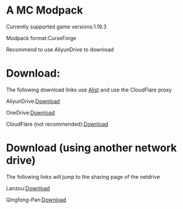 # A MC Modpack

Currently supported game versions:1.19.3

Modpack format:CurseForge

Recommend to use AliyunDrive to download

# Download:

The following download links use [Alist](https://github.com/alist-org/alist) and use the CloudFlare proxy

AliyunDrive:[Download](https://alist.redsnailmc.top/d/%E9%98%BF%E9%87%8C%E4%BA%91%E7%9B%98/Share/MC%E6%95%B4%E5%90%88%E5%8C%85/latest.zip)

OneDrive:[Download](https://alist.redsnailmc.top/d/Od-RedSnailMC/MC%E6%95%B4%E5%90%88%E5%8C%85/latest.zip)

CloudFlare (not recommended):[Download](https://alist.redsnailmc.top/d/cloudreve/MC%E6%95%B4%E5%90%88%E5%8C%85/latest.zip)

# Download (using another network drive)

The following links will jump to the sharing page of the netdrive

Lanzou:[Download](https://wwnn.lanzoue.com/iKO840ubxeqf)

Qingfong-Pan:[Download](https://pan.qingfong.com:666/s/X9niZ)
